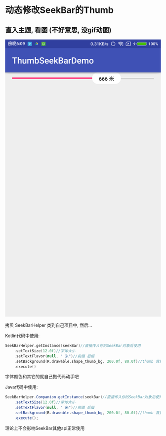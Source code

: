 动态修改SeekBar的Thumb
=======

直入主题, 看图 (不好意思, 没gif动图)
----
![image](https://github.com/cymok/ThumbSeekBarDemo/blob/master/Screenshot/Screenshot.png)

拷贝 SeekBarHelper 类到自己项目中, 然后...

Kotlin代码中使用: 
```kotlin
SeekBarHelper.getInstance(seekBar)//直接传入你的SeekBar对象后使用
    .setTextSize(12.0f)//字体大小
    .setTextFlavor(null, " 米")//前缀 后缀
    .setBackground(R.drawable.shape_thumb_bg, 200.0f, 80.0f)//thumb 背景 宽 高
    .execute()
```
字体颜色和其它的就自己搬代码动手吧

Java代码中使用:
```java
SeekBarHelper.Companion.getInstance(seekBar)//直接传入你的SeekBar对象后使用
    .setTextSize(12.0f)//字体大小
    .setTextFlavor(null, " 米")//前缀 后缀
    .setBackground(R.drawable.shape_thumb_bg, 200.0f, 80.0f)//thumb 背景 宽 高
    .execute();
```

理论上不会影响SeekBar其他api正常使用
